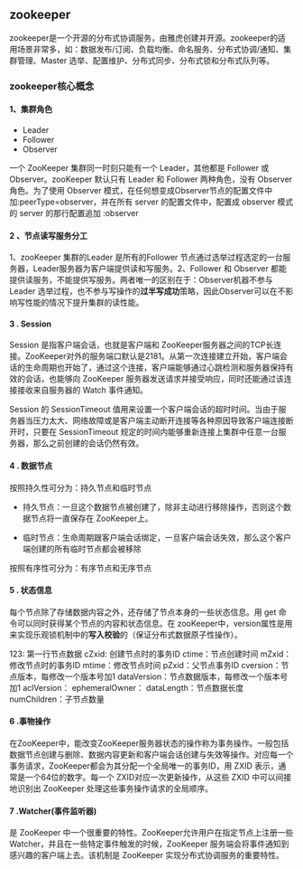 ## zookeeper

zookeeper是一个开源的分布式协调服务，由雅虎创建并开源。zookeeper的适用场景非常多，如：数据发布/订阅、负载均衡、命名服务、分布式协调/通知、集群管理、Master 选举、配置维护、分布式同步、分布式锁和分布式队列等。

### zookeeper核心概念

#### **1、集群角色**

+ Leader
+ Follower
+ Observer

一个 ZooKeeper 集群同一时刻只能有一个 Leader，其他都是 Follower 或 Observer。zooKeeper 默认只有 Leader 和 Follower 两种角色，没有 Observer 角色。为了使用 Observer 模式，在任何想变成Observer节点的配置文件中加:peerType=observer，并在所有 server 的配置文件中，配置成 observer 模式的 server 的那行配置追加 :observer

#### **2 、节点读写服务分工**

1、zooKeeper 集群的Leader 是所有的Follower 节点通过选举过程选定的一台服务器，Leader服务器为客户端提供读和写服务。2、Follower 和 Observer 都能提供读服务，不能提供写服务。两者唯一的区别在于：Observer机器不参与 Leader 选举过程，也不参与写操作的**过半写成功**策略，因此Observer可以在不影响写性能的情况下提升集群的读性能。

#### **3 . Session**

Session 是指客户端会话，也就是客户端和 ZooKeeper服务器之间的TCP长连接。ZooKeeper对外的服务端口默认是2181。从第一次连接建立开始，客户端会话的生命周期也开始了，通过这个连接，客户端能够通过心跳检测和服务器保持有效的会话，也能够向 ZooKeeper 服务器发送请求并接受响应，同时还能通过该连接接收来自服务器的 Watch 事件通知。

Session 的 SessionTimeout 值用来设置一个客户端会话的超时时间。当由于服务器当压力太大、网络故障或是客户端主动断开连接等各种原因导致客户端连接断开时，只要在 SessionTimeout 规定的时间内能够重新连接上集群中任意一台服务器，那么之前创建的会话仍然有效。

#### **4 . 数据节点**

按照持久性可分为：持久节点和临时节点

+ 持久节点：一旦这个数据节点被创建了，除非主动进行移除操作，否则这个数据节点将一直保存在 ZooKeeper上。

+ 临时节点：生命周期跟客户端会话绑定，一旦客户端会话失效，那么这个客户端创建的所有临时节点都会被移除

按照有序性可分为：有序节点和无序节点

#### **5 . 状态信息**

每个节点除了存储数据内容之外，还存储了节点本身的一些状态信息。用 get 命令可以同时获得某个节点的内容和状态信息。在 zooKeeper中，version属性是用来实现乐观锁机制中的**写入校验**的（保证分布式数据原子性操作）。

123: 第一行节点数据
cZxid: 创建节点时的事务ID
ctime：节点创建时间
mZxid：修改节点时的事务ID
mtime：修改节点时间
pZxid：父节点事务ID
cversion：节点版本，每修改一个版本号加1
dataVersion：节点数据版本，每修改一个版本号加1
aclVersion：
ephemeralOwner：
dataLength：节点数据长度
numChildren：子节点数量

#### **6 .事物操作**

在ZooKeeper中，能改变ZooKeeper服务器状态的操作称为事务操作。一般包括数据节点创建与删除、数据内容更新和客户端会话创建与失效等操作。对应每一个事务请求，ZooKeeper都会为其分配一个全局唯一的事务ID，用 ZXID 表示，通常是一个64位的数字。每一个 ZXID对应一次更新操作，从这些 ZXID 中可以间接地识别出 ZooKeeper 处理这些事务操作请求的全局顺序。

#### 7 .Watcher(事件监听器)

是 ZooKeeper 中一个很重要的特性。ZooKeeper允许用户在指定节点上注册一些 Watcher，并且在一些特定事件触发的时候，ZooKeeper 服务端会将事件通知到感兴趣的客户端上去。该机制是 ZooKeeper 实现分布式协调服务的重要特性。









